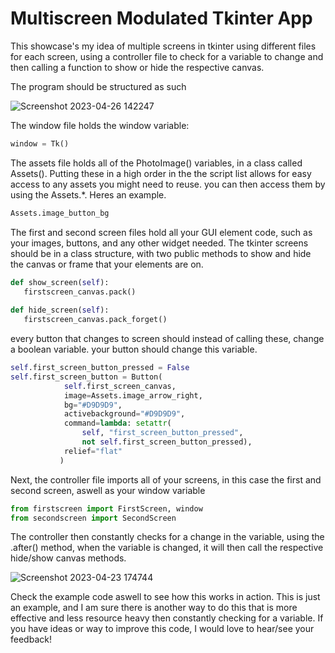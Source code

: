 # Multiscreen Modulated Tkinter App

This showcase's my idea of multiple screens in tkinter using different files for each screen, using a controller file to check for a variable to change and then calling a function to show or hide the respective canvas.

The program should be structured as such

![Screenshot 2023-04-26 142247](https://user-images.githubusercontent.com/101545981/234681573-df569200-ff43-433c-b2c8-2138a45e1d4f.png)

The window file holds the window variable:

```python
window = Tk()
```

The assets file holds all of the PhotoImage() variables, in a class called Assets(). Putting these in a high order in the the script list allows for easy access to any assets you might need to reuse. you can then access them by using the Assets.*. Heres an example.

```python
Assets.image_button_bg
```

The first and second screen files hold all your GUI element code, such as your images, buttons, and any other widget needed. The tkinter screens should be in a class structure, with two public methods to show and hide the canvas or frame that your elements are on.

```python
def show_screen(self):
   firstscreen_canvas.pack()
   
def hide_screen(self):
   firstscreen_canvas.pack_forget()
```

every button that changes to screen should instead of calling these, change a boolean variable. your button should change this variable.

```python
self.first_screen_button_pressed = False
self.first_screen_button = Button(
            self.first_screen_canvas,
            image=Assets.image_arrow_right,
            bg="#D9D9D9",
            activebackground="#D9D9D9",
            command=lambda: setattr(
                self, "first_screen_button_pressed", 
                not self.first_screen_button_pressed),
            relief="flat"
           )
```

Next, the controller file imports all of your screens, in this case the first and second screen, aswell as your window variable

```python
from firstscreen import FirstScreen, window
from secondscreen import SecondScreen
```

The controller then constantly checks for a change in the variable, using the .after() method, when the variable is changed, it will then call the respective hide/show canvas methods.

![Screenshot 2023-04-23 174744](https://user-images.githubusercontent.com/101545981/234685123-eb8bd731-11c7-493b-a8b4-a6eb9d871af7.png)

Check the example code aswell to see how this works in action. This is just an example, and I am sure there is another way to do this that is more effective and less resource heavy then constantly checking for a variable. If you have ideas or way to improve this code, I would love to hear/see your feedback!
